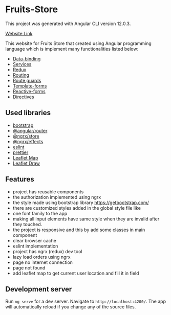 # Fruits-Store

This project was generated with Angular CLI version 12.0.3.

[Website Link](https://fruits-store-f0e94.web.app/)

This website for Fruits Store that created using Angular programming language which is implement many functionalities listed below:

- [Data-binding](https://angular.io/guide/binding-syntax#binding-syntax)
- [Services](https://angular.io/guide/http)
- [Redux](https://ngrx.io/guide/store)
- [Routing](https://angular.io/guide/routing-overview)
- [Route guards](https://angular.io/guide/router-tutorial-toh#milestone-5-route-guards)
- [Template-forms](https://angular.io/guide/forms-overview#setup-in-template-driven-forms)
- [Reactive-forms](https://angular.io/guide/reactive-forms)
- [Directives](https://angular.io/api/core/Directive)

## Used libraries

- [bootstrap](https://getbootstrap.com/)
- [@angular/router](https://www.npmjs.com/package/@angular/router)
- [@ngrx/store](https://www.npmjs.com/package/@ngrx/store)
- [@ngrx/effects](https://www.npmjs.com/package/@ngrx/effects)
- [eslint](https://eslint.org/)
- [prettier](https://prettier.io/)
- [Leaflet Map](https://leafletjs.com/)
- [Leaflet Draw](http://leaflet.github.io/Leaflet.draw/docs/leaflet-draw-latest.html)

## Features

- project has reusable components
- the authorization implemented using ngrx
- the style made using bootstrap library https://getbootstrap.com/
- there are customized styles added in the global style file like
- one font family to the app
- making all input elements have same style when they are invalid after they touched.
- the project is responsive and this by add some classes in main component
- clear browser cache
- eslint implementation
- project has ngrx (redux) dev tool
- lazy load orders using ngrx
- page no internet connection
- page not found
- add leaflet map to get current user location and fill it in field

## Development server

Run `ng serve` for a dev server. Navigate to `http://localhost:4200/`. The app will automatically reload if you change any of the source files.
